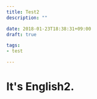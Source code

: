 ```yaml
---
title: Test2
description: ""

date: 2018-01-23T18:38:31+09:00
draft: true

tags:
- test

---
```


# It's English2.

